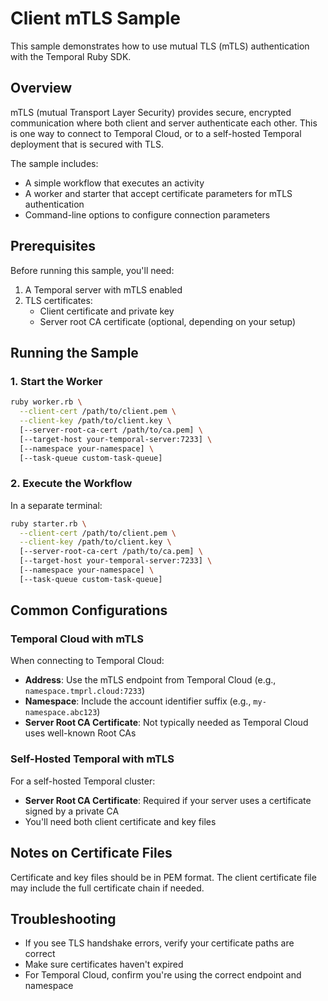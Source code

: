 # Client mTLS Sample

This sample demonstrates how to use mutual TLS (mTLS) authentication with the Temporal Ruby SDK.

## Overview

mTLS (mutual Transport Layer Security) provides secure, encrypted communication where both client and server authenticate each other. This is one way to connect to Temporal Cloud, or to a self-hosted Temporal deployment that is secured with TLS.

The sample includes:

- A simple workflow that executes an activity
- A worker and starter that accept certificate parameters for mTLS authentication
- Command-line options to configure connection parameters

## Prerequisites

Before running this sample, you'll need:

1. A Temporal server with mTLS enabled
2. TLS certificates:
   - Client certificate and private key
   - Server root CA certificate (optional, depending on your setup)

## Running the Sample

### 1. Start the Worker

```bash
ruby worker.rb \
  --client-cert /path/to/client.pem \
  --client-key /path/to/client.key \
  [--server-root-ca-cert /path/to/ca.pem] \
  [--target-host your-temporal-server:7233] \
  [--namespace your-namespace] \
  [--task-queue custom-task-queue]
```

### 2. Execute the Workflow

In a separate terminal:

```bash
ruby starter.rb \
  --client-cert /path/to/client.pem \
  --client-key /path/to/client.key \
  [--server-root-ca-cert /path/to/ca.pem] \
  [--target-host your-temporal-server:7233] \
  [--namespace your-namespace] \
  [--task-queue custom-task-queue]
```

## Common Configurations

### Temporal Cloud with mTLS

When connecting to Temporal Cloud:

- **Address**: Use the mTLS endpoint from Temporal Cloud (e.g., `namespace.tmprl.cloud:7233`)
- **Namespace**: Include the account identifier suffix (e.g., `my-namespace.abc123`)
- **Server Root CA Certificate**: Not typically needed as Temporal Cloud uses well-known Root CAs

### Self-Hosted Temporal with mTLS

For a self-hosted Temporal cluster:

- **Server Root CA Certificate**: Required if your server uses a certificate signed by a private CA
- You'll need both client certificate and key files

## Notes on Certificate Files

Certificate and key files should be in PEM format. The client certificate file may include the full certificate chain if needed.

## Troubleshooting

- If you see TLS handshake errors, verify your certificate paths are correct
- Make sure certificates haven't expired
- For Temporal Cloud, confirm you're using the correct endpoint and namespace 